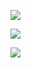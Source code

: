 ![](https://skillicons.dev/icons?i=js,ts,go,html,css,java,py,nodejs,npm,yarn,nextjs,tailwind)

![](https://skillicons.dev/icons?i=mongodb,mysql,postgres,redis)

![](https://skillicons.dev/icons?i=prometheus,git,docker,sentry,cloudflare,workers,grafana,rabbitmq,linux)
